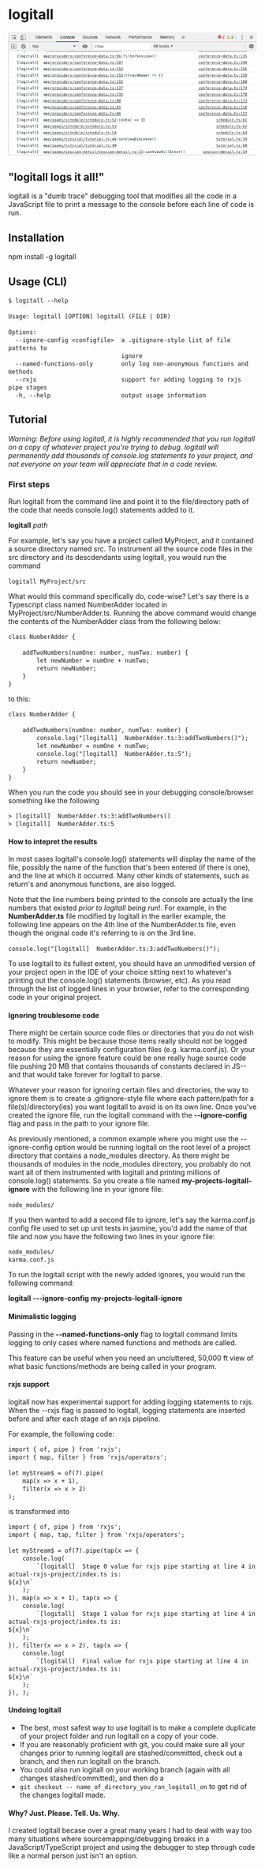 # logitall

![alt logitall_image](docs/images/logitall-example.png?raw=true "Title")

## "logitall logs it all!"
logitall is a "dumb trace" debugging tool that modifies all the code in a JavaScript file to print a message to the console before each line of code is run.

## Installation

npm install -g logitall


## Usage (CLI)

```
$ logitall --help

Usage: logitall [OPTION] logitall (FILE | DIR)

Options:
  --ignore-config <configfile>  a .gitignore-style list of file patterns to
                                ignore
  --named-functions-only        only log non-anonymous functions and methods
  --rxjs                        support for adding logging to rxjs pipe stages
  -h, --help                    output usage information
```

## Tutorial

_Warning: Before using logitall, it is highly recommended that you run logitall on a copy of whatever  project you're trying to debug. logitall will permanently add thousands of console.log statements to your project, and not everyone on your team will appreciate that in a code review._

### First steps

Run logitall from the command line and point it to the file/directory path of the code that needs console.log() statements added to it.

**logitall** _path_

For example, let's say you have a project called MyProject, and it contained a source directory named src. To instrument all the source code files in the src directory and its descdendants using logitall, you would run the command

```logitall MyProject/src```

What would this command specifically do, code-wise? Let's say there is a Typescript class named NumberAdder located in MyProject/src/NumberAdder.ts. Running the above command would change the contents of the NumberAdder class from the following below:

```
class NumberAdder {
    
    addTwoNumbers(numOne: number, numTwo: number) {
        let newNumber = numOne + numTwo;
        return newNumber;
    }
}
```

to this:

```
class NumberAdder {

    addTwoNumbers(numOne: number, numTwo: number) {
        console.log("[logitall]  NumberAdder.ts:3:addTwoNumbers()");
        let newNumber = numOne + numTwo;
        console.log("[logitall]  NumberAdder.ts:5");
        return newNumber;
    }
}
```

When you run the code you should see in your debugging console/browser something like the following

```
> [logitall]  NumberAdder.ts:3:addTwoNumbers()
> [logitall]  NumberAdder.ts:5
```

#### How to intepret the results

In most cases logitall's console.log() statements will display the name of the file, possibly the name of the function that's been entered (if there is one), and the line at which it occurred. Many other kinds of statements, such as return's and anonymous functions, are also logged.

Note that the line numbers being printed to the console are actually the line numbers that existed _prior to logitall being run_!. For example, in the __NumberAdder.ts__ file modified by logitall in the earlier example, the following line appears on the 4th line of the NumberAdder.ts file, even though the original code it's referring to is on the 3rd line.

```console.log("[logitall]  NumberAdder.ts:3:addTwoNumbers()");```

To use logitall to its fullest extent, you should have an unmodified version of your project open in the IDE of your choice sitting next to whatever's printing out the console.log() statements (browser, etc). As you read through the list of logged lines in your browser, refer to the corresponding code in your original project.

#### Ignoring troublesome code

There might be certain source code files or directories that you do not wish to modify. This might be because those items really should not be logged because they are essentially configuration files (e.g. karma.conf.js). Or your reason for using the ignore feature could be one really huge source code file pushing 20 MB that contains thousands of constants declared in JS--and that would take forever for logitall to parse.


Whatever your reason for ignoring certain files and directories, the way to ignore them is to create a .gitignore-style file where each pattern/path for a file(s)/directory(ies) you want logitall to avoid is on its own line. Once you've created the ignore file, run the logitall command with the __--ignore-config__ flag and pass in the path to your ignore file.

As previously mentioned, a common example where you might use the --ignore-config option would be running logitall on the root level of a project directory that contains a node\_modules directory. As there might be thousands of modules in the node_modules directory, you probably do not want all of them instrumented with logitall and printing millions of console.log() statements. So you create a file named __my-projects-logitall-ignore__ with the following line in your ignore file:

```node_modules/```

If you then wanted to add a second file to ignore, let's say the karma.conf.js config file used to set up unit tests in jasmine, you'd add the name of that file and now you have the following two lines in your ignore file:

```
node_modules/
karma.conf.js
```

To run the logitall script with the newly added ignores, you would run the following command:

__logitall__ __---ignore-config__ __my-projects-logitall-ignore__

#### Minimalistic logging
Passing in the __--named-functions-only__ flag to logitall command limits logging to only cases where named functions and methods are called. 

This feature can be useful when you need an uncluttered, 50,000 ft view of what basic functions/methods are being called in your program.

#### rxjs support

logitall now has experimental support for adding logging statements to rxjs. When the --rxjs flag is passed to logitall, logging statements are inserted before and after each stage of an rxjs pipeline.

For example, the following code:

```
import { of, pipe } from 'rxjs';
import { map, filter } from 'rxjs/operators';

let myStream$ = of(7).pipe(
    map(x => x + 1), 
    filter(x => x > 2)
);
```

is transformed into
```
import { of, pipe } from 'rxjs';
import { map, tap, filter } from 'rxjs/operators';

let myStream$ = of(7).pipe(tap(x => {
    console.log(
        `[logitall]  Stage 0 value for rxjs pipe starting at line 4 in actual-rxjs-project/index.ts is:
${x}\n`
    );
}), map(x => x + 1), tap(x => {
    console.log(
        `[logitall]  Stage 1 value for rxjs pipe starting at line 4 in actual-rxjs-project/index.ts is:
${x}\n`
    );
}), filter(x => x > 2), tap(x => {
    console.log(
        `[logitall]  Final value for rxjs pipe starting at line 4 in actual-rxjs-project/index.ts is:
${x}\n`
    );
}), );
```

#### Undoing logitall

* The best, most safest way to use logitall is to make a complete duplicate of your project folder and run logitall on a copy of your code. 
* If you are reasonably proficient with git, you could make sure all your changes prior to running logitall are stashed/committed, check out a branch, and then run logitall on the branch.
* You could also run logitall on your working branch (again with all changes stashed/committed), and then do a 
* ```git checkout -- name_of_directory_you_ran_logitall_on``` to get rid of the changes logitall made.


#### Why? Just. Please. Tell. Us. Why. 
I created logitall becase over a great many years I had to deal with way too many situations where sourcemapping/debugging breaks in a JavaScript/TypeScript project and using the debugger to step through code like a normal person just isn't an option.
